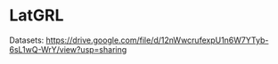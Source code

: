 # LatGRL

Datasets: https://drive.google.com/file/d/12nWwcrufexpU1n6W7YTyb-6sL1wQ-WrY/view?usp=sharing
